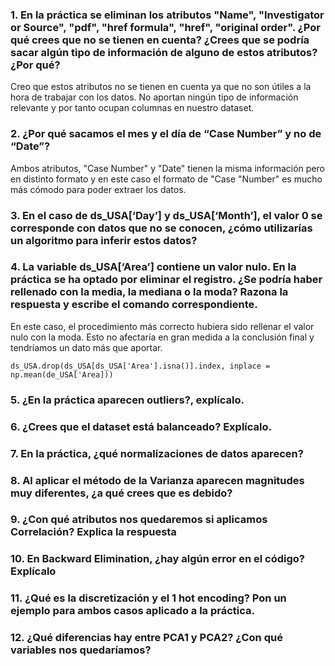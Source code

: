 ### 1. En la práctica se eliminan los atributos "Name", "Investigator or Source", "pdf", "href formula", "href", "original order". ¿Por qué crees que no se tienen en cuenta? ¿Crees que se podría sacar algún tipo de información de alguno de estos atributos? ¿Por qué?

<p>Creo que estos atributos no se tienen en cuenta ya que no son útiles a la hora de trabajar con los datos. No aportan ningún tipo de información relevante y por tanto ocupan columnas en nuestro dataset.</p>

### 2. ¿Por qué sacamos el mes y el día de “Case Number” y no de “Date”?

<p>Ambos atributos, "Case Number" y "Date" tienen la misma información pero en distinto formato y en este caso el formato de "Case "Number" es mucho más cómodo para poder extraer los datos.</p>

### 3. En el caso de ds_USA[‘Day’] y ds_USA[‘Month’], el valor 0 se corresponde con datos que no se conocen, ¿cómo utilizarías un algoritmo para inferir estos datos?


### 4. La variable ds_USA[‘Area’] contiene un valor nulo. En la práctica se ha optado por eliminar el registro. ¿Se podría haber rellenado con la media, la mediana o la moda? Razona la respuesta y escribe el comando correspondiente.

<p> En este caso, el procedimiento más correcto hubiera sido rellenar el valor nulo con la moda. Esto no afectaría en gran medida a la conclusión final y tendríamos un dato más que aportar. </p>

```copyable
ds_USA.drop(ds_USA[ds_USA['Area'].isna()].index, inplace = np.mean(de_USA['Area]))
```

### 5. ¿En la práctica aparecen outliers?, explícalo.

### 6. ¿Crees que el dataset está balanceado? Explícalo.

### 7. En la práctica, ¿qué normalizaciones de datos aparecen?

### 8. Al aplicar el método de la Varianza aparecen magnitudes muy diferentes, ¿a qué crees que es debido?

### 9. ¿Con qué atributos nos quedaremos si aplicamos Correlación? Explica la respuesta

### 10.  En Backward Elimination, ¿hay algún error en el código? Explícalo

### 11. ¿Qué es la discretización y el 1 hot encoding? Pon un ejemplo para ambos casos aplicado a la práctica. 
 
### 12. ¿Qué diferencias hay entre PCA1 y PCA2? ¿Con qué variables nos quedaríamos? 
